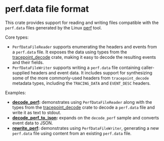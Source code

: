 # perf.data file format

This crate provides support for reading and writing files compatible with the
`perf.data` files generated by the Linux
[perf](https://www.man7.org/linux/man-pages/man1/perf-record.1.html) tool.

Core types:

- `PerfDataFileReader` supports enumerating the headers and events from a `perf.data` file.
  It exposes the data using types from the [tracepoint_decode](../tracepoint_decode) crate,
  making it easy to decode the resulting events and their fields.
- `PerfDataFileWriter` supports writing a `perf.data` file containing caller-supplied headers
  and event data. It includes support for synthesizing some of the more commonly-used headers
  from `tracepoint_decode` metadata types, including the `TRACING_DATA` and `EVENT_DESC`
  headers.

Examples:

- **[decode_perf](examples/decode_perf.rs):** demonstrates using `PerfDataFileReader` along
  with the types from the [tracepoint_decode](../tracepoint_decode) crate to decode a
  `perf.data` file and write it as text to stdout.
- **[decode_perf_to_json](examples/decode_perf_to_json.rs):** expands on the `decode_perf`
  sample and converts event data to JSON.
- **[rewrite_perf](examples/rewrite_perf.rs):** demonstrates using `PerfDataFileWriter`,
  generating a new `perf.data` file using content from an existing `perf.data` file.
